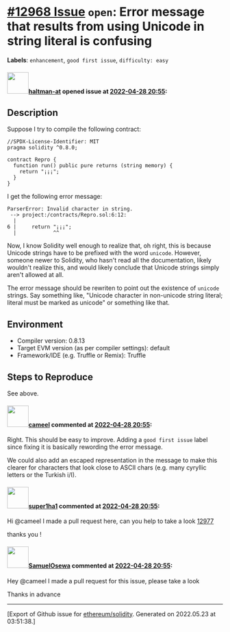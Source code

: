 # [\#12968 Issue](https://github.com/ethereum/solidity/issues/12968) `open`: Error message that results from using Unicode in string literal is confusing
**Labels**: `enhancement`, `good first issue`, `difficulty: easy`


#### <img src="https://avatars.githubusercontent.com/u/35589221?v=4" width="50">[haltman-at](https://github.com/haltman-at) opened issue at [2022-04-28 20:55](https://github.com/ethereum/solidity/issues/12968):

## Description

Suppose I try to compile the following contract:

```solidity
//SPDX-License-Identifier: MIT
pragma solidity ^0.8.0;

contract Repro {
  function run() public pure returns (string memory) {
    return "¡¡¡";
  }
}
```

I get the following error message:

```
ParserError: Invalid character in string.
 --> project:/contracts/Repro.sol:6:12:
  |
6 |     return "¡¡¡";
  |            ^^
```

Now, I know Solidity well enough to realize that, oh right, this is because Unicode strings have to be prefixed with the word `unicode`.  However, someone newer to Solidity, who hasn't read all the documentation, likely wouldn't realize this, and would likely conclude that Unicode strings simply aren't allowed at all.

The error message should be rewriten to point out the existence of `unicode` strings. Say something like, "Unicode character in non-unicode string literal; literal must be marked as unicode" or something like that.

## Environment

- Compiler version: 0.8.13
- Target EVM version (as per compiler settings): default
- Framework/IDE (e.g. Truffle or Remix): Truffle

## Steps to Reproduce

See above.

#### <img src="https://avatars.githubusercontent.com/u/137030?v=4" width="50">[cameel](https://github.com/cameel) commented at [2022-04-28 20:55](https://github.com/ethereum/solidity/issues/12968#issuecomment-1112660075):

Right. This should be easy to improve. Adding a `good first issue` label since fixing it is basically rewording the error message.

We could also add an escaped representation in the message to make this clearer for characters that look close to ASCII chars (e.g. many cyryllic letters or the Turkish i/I).

#### <img src="https://avatars.githubusercontent.com/u/9015360?u=86781d438dd797a1995b1c5e9a360cefb1a58b26&v=4" width="50">[super1ha1](https://github.com/super1ha1) commented at [2022-04-28 20:55](https://github.com/ethereum/solidity/issues/12968#issuecomment-1114493078):

Hi @cameel I made a pull request here, can you help to take a look
[12977](https://github.com/ethereum/solidity/pull/12977)

thanks you !

#### <img src="https://avatars.githubusercontent.com/u/62896494?u=40802ce1c77c70526fec3a2ade44a9f5bcae55d6&v=4" width="50">[SamuelOsewa](https://github.com/SamuelOsewa) commented at [2022-04-28 20:55](https://github.com/ethereum/solidity/issues/12968#issuecomment-1126942626):

Hey @cameel I made a pull request for this issue, please take a look

Thanks in advance


-------------------------------------------------------------------------------



[Export of Github issue for [ethereum/solidity](https://github.com/ethereum/solidity). Generated on 2022.05.23 at 03:51:38.]
